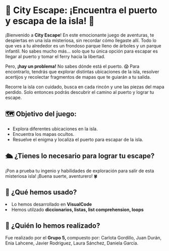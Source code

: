 
<h1>🌆 City Escape: ¡Encuentra el puerto y escapa de la isla! 🌊</h1>

<p>¡Bienvenido a <strong>City Escape</strong>! En este emocionante juego de aventuras, te despiertas en una isla misteriosa, sin recordar cómo llegaste allí. Todo lo que ves a tu alrededor es un frondoso parque lleno de árboles y un parque infantil. No sabes mucho más... solo que tu única opción para escapar es llegar al puerto y tomar el ferry hacia la libertad.</p>

<p>Pero, <strong>¡hay un problema!</strong> No sabes dónde está el puerto. 😱 Para encontrarlo, tendrás que explorar distintas ubicaciones de la isla, resolver acertijos y recolectar fragmentos de mapas que te guiarán a tu salida.</p>

<p>Recorre la isla con cuidado, busca en cada rincón y une las piezas del mapa perdido. Solo entonces podrás descubrir el camino al puerto y lograr tu escape.</p>

<h2>🗺️ Objetivo del juego:</h2>
<ul>
  <li>Explora diferentes ubicaciones en la isla.</li>
  <li>Encuentra los mapas ocultos.</li>
  <li>Resuelve el enigma y localiza el puerto para escapar de la isla.</li>
</ul>

<h2>🛳️ ¿Tienes lo necesario para lograr tu escape?</h2>
<p>¡Pon a prueba tu ingenio y habilidades de exploración para salir de esta misteriosa isla! ¡Buena suerte, aventurero! 🍀</p>

<h2>🚀 ¿Qué hemos usado?</h2>
  <li> Lo hemos desarrollado en <strong> VisualCode </strong></li>
  <li> Hemos utilzado <strong> diccionarios, listas, list comprehension, loops </strong></li>

<h2>🚀 ¿Quién lo hemos realizado?</h2>
Fue realizado por el <strong> Grupo 5, </strong> compuesto por: Carlota Gordillo, Juan Durán, Enia Lahcene, Javier Rodriguez, Laura Sánchez, Daniela García.
